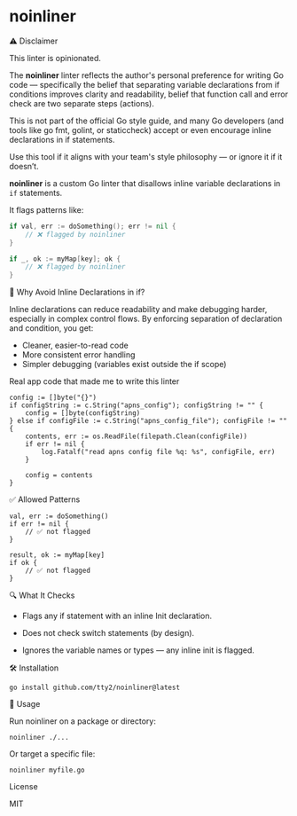 # noinliner

⚠️ Disclaimer

  This linter is opinionated.

  The **noinliner** linter reflects the author's personal preference for writing Go code — specifically the belief that separating variable declarations from if conditions improves clarity and readability, belief that function call and error check are two separate steps (actions).

  This is not part of the official Go style guide, and many Go developers (and tools like go fmt, golint, or staticcheck) accept or even encourage inline declarations in if statements.

  Use this tool if it aligns with your team's style philosophy — or ignore it if it doesn’t.


**noinliner** is a custom Go linter that disallows inline variable declarations in `if` statements.

It flags patterns like:

```go
if val, err := doSomething(); err != nil {
    // ❌ flagged by noinliner
}

if _, ok := myMap[key]; ok {
    // ❌ flagged by noinliner
}
```

🚫 Why Avoid Inline Declarations in if?

Inline declarations can reduce readability and make debugging harder, especially in complex control flows. By enforcing separation of declaration and condition, you get:

- Cleaner, easier-to-read code
- More consistent error handling
- Simpler debugging (variables exist outside the if scope)

Real app code that made me to write this linter

```
config := []byte("{}")
if configString := c.String("apns_config"); configString != "" {
	config = []byte(configString)
} else if configFile := c.String("apns_config_file"); configFile != "" {
	contents, err := os.ReadFile(filepath.Clean(configFile))
	if err != nil {
		log.Fatalf("read apns config file %q: %s", configFile, err)
	}

	config = contents
}
```


✅ Allowed Patterns

```
val, err := doSomething()
if err != nil {
    // ✅ not flagged
}

result, ok := myMap[key]
if ok {
    // ✅ not flagged
}
```

🔍 What It Checks

- Flags any if statement with an inline Init declaration.

- Does not check switch statements (by design).

- Ignores the variable names or types — any inline init is flagged.

🛠 Installation

    go install github.com/tty2/noinliner@latest

🚀 Usage

Run noinliner on a package or directory:

    noinliner ./...

Or target a specific file:

    noinliner myfile.go

License

MIT
